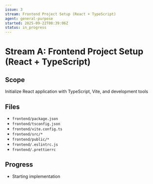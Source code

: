 ```yaml
---
issue: 3
stream: Frontend Project Setup (React + TypeScript)
agent: general-purpose
started: 2025-09-22T08:39:06Z
status: in_progress
---
```


# Stream A: Frontend Project Setup (React + TypeScript)

## Scope
Initialize React application with TypeScript, Vite, and development tools

## Files
- `frontend/package.json`
- `frontend/tsconfig.json`
- `frontend/vite.config.ts`
- `frontend/src/*`
- `frontend/public/*`
- `frontend/.eslintrc.js`
- `frontend/.prettierrc`

## Progress
- Starting implementation